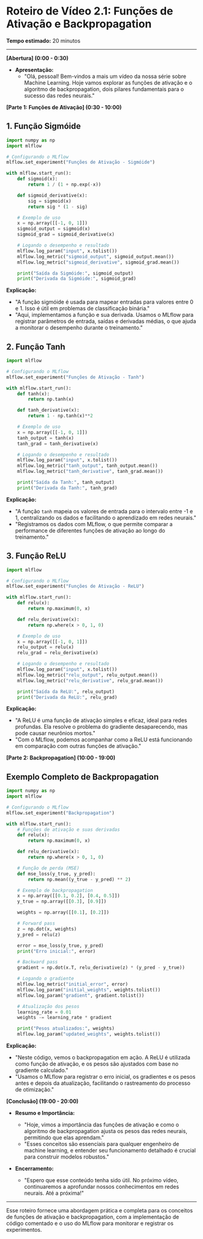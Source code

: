 # Roteiro de Vídeo 2.1: Funções de Ativação e Backpropagation

**Tempo estimado:** 20 minutos

---

**[Abertura] (0:00 - 0:30)**

- **Apresentação:**
  - "Olá, pessoal! Bem-vindos a mais um vídeo da nossa série sobre Machine Learning. Hoje vamos explorar as funções de ativação e o algoritmo de backpropagation, dois pilares fundamentais para o sucesso das redes neurais."

**[Parte 1: Funções de Ativação] (0:30 - 10:00)**

## 1. Função Sigmóide

```python
import numpy as np
import mlflow

# Configurando o MLflow
mlflow.set_experiment("Funções de Ativação - Sigmóide")

with mlflow.start_run():
    def sigmoid(x):
        return 1 / (1 + np.exp(-x))

    def sigmoid_derivative(x):
        sig = sigmoid(x)
        return sig * (1 - sig)

    # Exemplo de uso
    x = np.array([[-1, 0, 1]])
    sigmoid_output = sigmoid(x)
    sigmoid_grad = sigmoid_derivative(x)

    # Logando o desempenho e resultado
    mlflow.log_param("input", x.tolist())
    mlflow.log_metric("sigmoid_output", sigmoid_output.mean())
    mlflow.log_metric("sigmoid_derivative", sigmoid_grad.mean())

    print("Saída da Sigmóide:", sigmoid_output)
    print("Derivada da Sigmóide:", sigmoid_grad)
```

**Explicação:**

- "A função sigmóide é usada para mapear entradas para valores entre 0 e 1. Isso é útil em problemas de classificação binária."
- "Aqui, implementamos a função e sua derivada. Usamos o MLflow para registrar parâmetros de entrada, saídas e derivadas médias, o que ajuda a monitorar o desempenho durante o treinamento."

## 2. Função Tanh

```python
import mlflow

# Configurando o MLflow
mlflow.set_experiment("Funções de Ativação - Tanh")

with mlflow.start_run():
    def tanh(x):
        return np.tanh(x)

    def tanh_derivative(x):
        return 1 - np.tanh(x)**2

    # Exemplo de uso
    x = np.array([[-1, 0, 1]])
    tanh_output = tanh(x)
    tanh_grad = tanh_derivative(x)

    # Logando o desempenho e resultado
    mlflow.log_param("input", x.tolist())
    mlflow.log_metric("tanh_output", tanh_output.mean())
    mlflow.log_metric("tanh_derivative", tanh_grad.mean())

    print("Saída da Tanh:", tanh_output)
    print("Derivada da Tanh:", tanh_grad)
```

**Explicação:**

- "A função `tanh` mapeia os valores de entrada para o intervalo entre -1 e 1, centralizando os dados e facilitando o aprendizado em redes neurais."
- "Registramos os dados com MLflow, o que permite comparar a performance de diferentes funções de ativação ao longo do treinamento."

## 3. Função ReLU

```python
import mlflow

# Configurando o MLflow
mlflow.set_experiment("Funções de Ativação - ReLU")

with mlflow.start_run():
    def relu(x):
        return np.maximum(0, x)

    def relu_derivative(x):
        return np.where(x > 0, 1, 0)

    # Exemplo de uso
    x = np.array([[-1, 0, 1]])
    relu_output = relu(x)
    relu_grad = relu_derivative(x)

    # Logando o desempenho e resultado
    mlflow.log_param("input", x.tolist())
    mlflow.log_metric("relu_output", relu_output.mean())
    mlflow.log_metric("relu_derivative", relu_grad.mean())

    print("Saída da ReLU:", relu_output)
    print("Derivada da ReLU:", relu_grad)
```

**Explicação:**

- "A ReLU é uma função de ativação simples e eficaz, ideal para redes profundas. Ela resolve o problema do gradiente desaparecendo, mas pode causar neurônios mortos."
- "Com o MLflow, podemos acompanhar como a ReLU está funcionando em comparação com outras funções de ativação."

**[Parte 2: Backpropagation] (10:00 - 19:00)**

## Exemplo Completo de Backpropagation

```python
import numpy as np
import mlflow

# Configurando o MLflow
mlflow.set_experiment("Backpropagation")

with mlflow.start_run():
    # Funções de ativação e suas derivadas
    def relu(x):
        return np.maximum(0, x)

    def relu_derivative(x):
        return np.where(x > 0, 1, 0)

    # Função de perda (MSE)
    def mse_loss(y_true, y_pred):
        return np.mean((y_true - y_pred) ** 2)

    # Exemplo de backpropagation
    x = np.array([[0.1, 0.2], [0.4, 0.5]])
    y_true = np.array([[0.3], [0.9]])

    weights = np.array([[0.1], [0.2]])

    # Forward pass
    z = np.dot(x, weights)
    y_pred = relu(z)

    error = mse_loss(y_true, y_pred)
    print("Erro inicial:", error)

    # Backward pass
    gradient = np.dot(x.T, relu_derivative(z) * (y_pred - y_true))

    # Logando o gradiente
    mlflow.log_metric("initial_error", error)
    mlflow.log_param("initial_weights", weights.tolist())
    mlflow.log_param("gradient", gradient.tolist())

    # Atualização dos pesos
    learning_rate = 0.01
    weights -= learning_rate * gradient

    print("Pesos atualizados:", weights)
    mlflow.log_param("updated_weights", weights.tolist())
```

**Explicação:**

- "Neste código, vemos o backpropagation em ação. A ReLU é utilizada como função de ativação, e os pesos são ajustados com base no gradiente calculado."
- "Usamos o MLflow para registrar o erro inicial, os gradientes e os pesos antes e depois da atualização, facilitando o rastreamento do processo de otimização."

**[Conclusão] (19:00 - 20:00)**

- **Resumo e Importância:**
  - "Hoje, vimos a importância das funções de ativação e como o algoritmo de backpropagation ajusta os pesos das redes neurais, permitindo que elas aprendam."
  - "Esses conceitos são essenciais para qualquer engenheiro de machine learning, e entender seu funcionamento detalhado é crucial para construir modelos robustos."

- **Encerramento:**
  - "Espero que esse conteúdo tenha sido útil. No próximo vídeo, continuaremos a aprofundar nossos conhecimentos em redes neurais. Até a próxima!"

---

Esse roteiro fornece uma abordagem prática e completa para os conceitos de funções de ativação e backpropagation, com a implementação de código comentado e o uso do MLflow para monitorar e registrar os experimentos.
